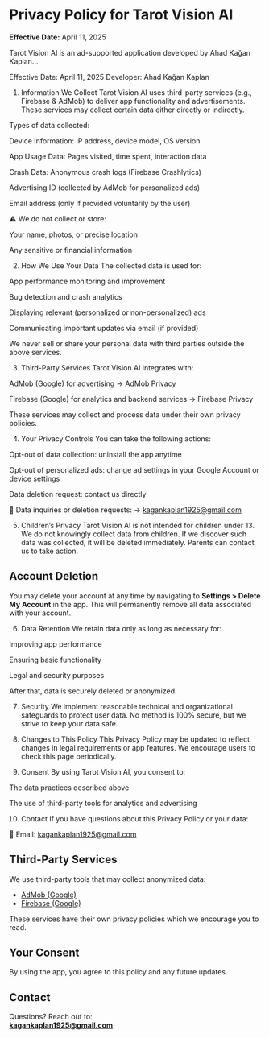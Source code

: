 # Privacy Policy for Tarot Vision AI

**Effective Date:** April 11, 2025

Tarot Vision AI is an ad-supported application developed by Ahad Kağan Kaplan...


Effective Date: April 11, 2025
Developer: Ahad Kağan Kaplan

1. Information We Collect
Tarot Vision AI uses third-party services (e.g., Firebase & AdMob) to deliver app functionality and advertisements. These services may collect certain data either directly or indirectly.

Types of data collected:

Device Information: IP address, device model, OS version

App Usage Data: Pages visited, time spent, interaction data

Crash Data: Anonymous crash logs (Firebase Crashlytics)

Advertising ID (collected by AdMob for personalized ads)

Email address (only if provided voluntarily by the user)

⚠️ We do not collect or store:

Your name, photos, or precise location

Any sensitive or financial information

2. How We Use Your Data
The collected data is used for:

App performance monitoring and improvement

Bug detection and crash analytics

Displaying relevant (personalized or non-personalized) ads

Communicating important updates via email (if provided)

We never sell or share your personal data with third parties outside the above services.

3. Third-Party Services
Tarot Vision AI integrates with:

AdMob (Google) for advertising
→ AdMob Privacy

Firebase (Google) for analytics and backend services
→ Firebase Privacy

These services may collect and process data under their own privacy policies.

4. Your Privacy Controls
You can take the following actions:

Opt-out of data collection: uninstall the app anytime

Opt-out of personalized ads: change ad settings in your Google Account or device settings

Data deletion request: contact us directly

📩 Data inquiries or deletion requests:
→ kagankaplan1925@gmail.com

5. Children’s Privacy
Tarot Vision AI is not intended for children under 13. We do not knowingly collect data from children.
If we discover such data was collected, it will be deleted immediately. Parents can contact us to take action.

## Account Deletion

You may delete your account at any time by navigating to **Settings > Delete My Account** in the app. This will permanently remove all data associated with your account.

6. Data Retention
We retain data only as long as necessary for:

Improving app performance

Ensuring basic functionality

Legal and security purposes

After that, data is securely deleted or anonymized.

7. Security
We implement reasonable technical and organizational safeguards to protect user data.
No method is 100% secure, but we strive to keep your data safe.

8. Changes to This Policy
This Privacy Policy may be updated to reflect changes in legal requirements or app features.
We encourage users to check this page periodically.

9. Consent
By using Tarot Vision AI, you consent to:

The data practices described above

The use of third-party tools for analytics and advertising

10. Contact
If you have questions about this Privacy Policy or your data:

📧 Email: kagankaplan1925@gmail.com


## Third-Party Services  
We use third-party tools that may collect anonymized data:
- [AdMob (Google)](https://policies.google.com/privacy)  
- [Firebase (Google)](https://firebase.google.com/support/privacy)

These services have their own privacy policies which we encourage you to read.



## Your Consent  
By using the app, you agree to this policy and any future updates.

## Contact  
Questions? Reach out to:  
**kagankaplan1925@gmail.com**
